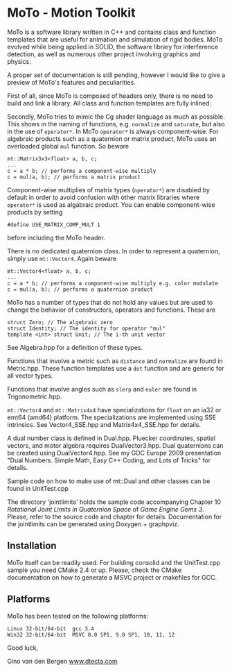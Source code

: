 
#  MoTo - Motion Toolkit

MoTo is a software library written in C++ and contains class and
function templates that are useful for animation and simulation of
rigid bodies. MoTo evolved while being applied in SOLID, the software
library for interference detection, as well as numerous other project
involving graphics and physics.

A proper set of documentation is still pending, however I would like
to give a preview of MoTo's features and peculiarities.

First of all, since MoTo is composed of headers only, there is no need to build
and link a library. All class and function templates are fully inlined. 
 
Secondly, MoTo tries to mimic the Cg shader language as much as possible. This
shows in the naming of functions, e.g. `normalize` and `saturate`, but also in
the use of `operator*`. In MoTo `operator*` is always component-wise. For
algebraic products such as a quaternion or matrix product, MoTo uses an
overloaded global `mul` function. So beware

```
mt::Matrix3x3<float> a, b, c;
...
c = a * b; // performs a component-wise multiply
c = mul(a, b); // performs a matrix product
```

Component-wise multiplies of matrix types (`operator*`) are disabled by default
in order to avoid confusion with other matrix libraries where `operator*` is used as algabraic product. You can enable component-wise products by setting

```
#define USE_MATRIX_COMP_MULT 1
```

before including the MoTo header.
 

There is no dedicated quaternion class. In order to represent a quaternion,
simply use `mt::Vector4`. Again beware   

```
mt::Vector4<float> a, b, c;
...
c = a * b; // performs a component-wise multiply e.g. color modulate
c = mul(a, b); // performs a quaternion product
```

MoTo has a number of types that do not hold any values but are used to change
the behavior of constructors, operators and functions. These are

```
struct Zero; // The algebraic zero
struct Identity; // The identity for operator "mul"
template <int> struct Unit; // The i-th unit vector
```

See Algebra.hpp for a definition of these types.


Functions that involve a metric such as `distance` and `normalize` are found in
Metric.hpp. These function templates use a `dot` function and are generic for
all vector types.

Functions that involve angles such as `slerp` and `euler` are found in
Trigonometric.hpp. 

`mt::Vector4` and `mt::Matrix4x4` have specializations for `float` on an ia32 or
emt64 (amd64) platform. The specializations are implemented using SSE
intrinsics. See Vector4_SSE.hpp and Matrix4x4_SSE.hpp for details.


A dual number class is defined in Dual.hpp. Pluecker coordinates, spatial
vectors, and motor algebra requires DualVector3.hpp. Dual quaternions can be
created using DualVector4.hpp. See my GDC Europe 2009
presentation "Dual Numbers. Simple Math, Easy C++ Coding, and Lots of Tricks"
for details.

Sample code on how to make use of mt::Dual and other classes can be found in
UnitTest.cpp


The directory 'jointlimits' holds the sample code accompanying Chapter 10
_Rotational Joint Limits in Quaternion Space_ of _Game Engine Gems 3_.
Please, refer to the source code and chapter for details. Documentation for
the jointlimits can be generated using Doxygen + graphpviz.


Installation
------------

MoTo itself can be readily used. For building consolid and the UnitTest.cpp
sample you need CMake 2.4 or up. Please, check the CMake documentation on how
to generate a MSVC project or makefiles for GCC.


Platforms
---------

MoTo has been tested on the following platforms:

    Linux 32-bit/64-bit  gcc 3.4
	Win32 32-bit/64-bit	 MSVC 8.0 SP1, 9.0 SP1, 10, 11, 12

  

Good luck,


Gino van den Bergen
www.dtecta.com

